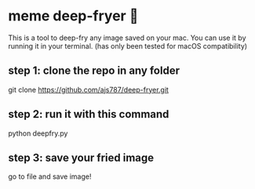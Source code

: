 # meme deep-fryer 🍟

This is a tool to deep-fry any image saved on your mac. You can use it by running it in your terminal. (has only been tested for macOS compatibility)

## step 1: clone the repo in any folder
git clone https://github.com/ajs787/deep-fryer.git 

## step 2: run it with this command
python deepfry.py

## step 3: save your fried image
go to file and save image!
